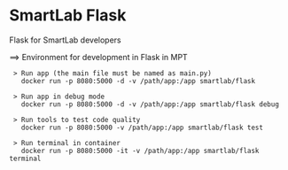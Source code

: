# SmartLab Flask

Flask for SmartLab developers 

==> Environment for development in Flask in MPT

     > Run app (the main file must be named as main.py)
       docker run -p 8080:5000 -d -v /path/app:/app smartlab/flask

     > Run app in debug mode
       docker run -p 8080:5000 -d -v /path/app:/app smartlab/flask debug

     > Run tools to test code quality
       docker run -p 8080:5000 -v /path/app:/app smartlab/flask test

     > Run terminal in container
       docker run -p 8080:5000 -it -v /path/app:/app smartlab/flask terminal
